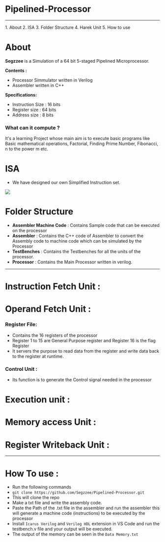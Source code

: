 # Pipelined-Processor
<hr>
1. About
2. ISA
3. Folder Structure
4. Harek Unit
5. How to use

# About
**Segzzee** is a Simulation of a 64 bit 5-staged Pipelined Microprocessor. 

**Contents :** 
* Processor Simmulator written in Verilog 
* Assembler written in C++

**Specifications:**
* Instruction Size : 16 bits
* Register size : 64 bits
* Address size : 8 bits

 ### What can it compute ?
 It's a learning Project whose main aim is to execute basic programs like Basic mathematical operations, Factorial, Finding Prime Number, Fibonacci, n to the power m etc.
 
 
 # ISA
 
 * We have designed our own Simplified Instruction set.
 
 ![](https://i.imgur.com/dWSFZLe.png)

# Folder Structure
* **Assembler Machine Code** : Contains Sample code that can be executed on the processor
* **Assembler** : Contains the C++ code of Assembler to convert the Assembly code to machine code which can be simulated by the Processor
* **TestBenches** : Contains the Testbenches for all the units of the processor.
* **Processor** : Contains the Main Processor written in verilog.

<hr>

# Instruction Fetch Unit :
# Operand Fetch Unit : 
### Register File:
* Contains the 16 registers of the processor 
* Register 1 to 15 are General Purpose register and Register 16 is the flag Register
* It servers the purpose to read data from the register and write data back to the register at runtime.
### Control Unit : 
* Its function is to generate the Control signal needed in the processor
# Execution unit :
# Memory access Unit :
# Register Writeback Unit : 

<hr>

# How To use : 

* Run the following commands
* `git clone https://github.com/Segzzee/Pipelined-Processor.git`
* This will clone the repo
* Make a txt file and write the assembly code.
* Paste the Path of the .txt file in the assembler and run the assembler this will generate a machine code (instructions) to be executed by the processor
* Install `Icarus Verilog` and `Verilog HDL` extension in VS Code and run the testbench.v file and your output will be executed. 
* The output of the memory can be seen in the `Data Memory.txt` 
